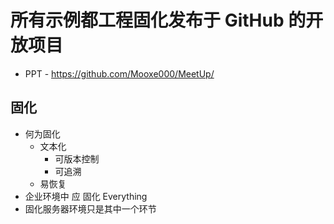 # 所有示例都工程固化发布于 GitHub 的开放项目

* PPT - https://github.com/Mooxe000/MeetUp/

## 固化

* 何为固化
  * 文本化
    * 可版本控制
    * 可追溯
  * 易恢复
* 企业环境中 应 固化 Everything
* 固化服务器环境只是其中一个环节
